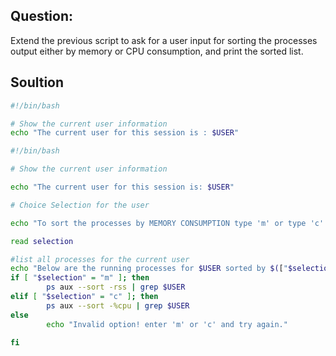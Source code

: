 ## Question:
Extend the previous script to ask for a user input for sorting the processes output either by memory or CPU consumption, and print the sorted list.

## Soultion

```bash
#!/bin/bash

# Show the current user information
echo "The current user for this session is : $USER"

#!/bin/bash

# Show the current user information

echo "The current user for this session is: $USER"

# Choice Selection for the user

echo "To sort the processes by MEMORY CONSUMPTION type 'm' or type 'c' to sort by CPU CONSUMPTION:"

read selection

#list all processes for the current user
echo "Below are the running processes for $USER sorted by $(["$selection" = "m" ] $$ echo "memory" || echo "CPU") consumption:"
if [ "$selection" = "m" ]; then
        ps aux --sort -rss | grep $USER
elif [ "$selection" = "c" ]; then
        ps aux --sort -%cpu | grep $USER
else
        echo "Invalid option! enter 'm' or 'c' and try again."

fi

```
